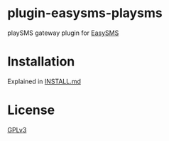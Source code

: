 # plugin-easysms-playsms
 playSMS gateway plugin for <a target="_blank" href="https://easysms.gr">EasySMS</a>

# Installation

Explained in [INSTALL.md](INSTALL.md)

# License

[GPLv3](LICENSE)
